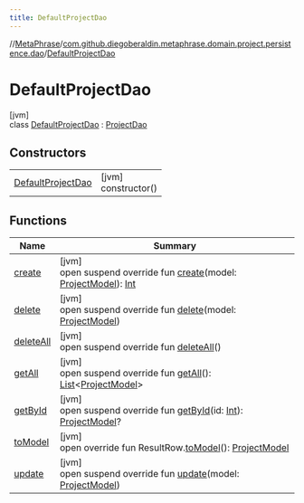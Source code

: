 ```yaml
---
title: DefaultProjectDao
---
```

//[MetaPhrase](../../../index.html)/[com.github.diegoberaldin.metaphrase.domain.project.persistence.dao](../index.html)/[DefaultProjectDao](index.html)



# DefaultProjectDao



[jvm]\
class [DefaultProjectDao](index.html) : [ProjectDao](../-project-dao/index.html)



## Constructors


| | |
|---|---|
| [DefaultProjectDao](-default-project-dao.html) | [jvm]<br>constructor() |


## Functions


| Name | Summary |
|---|---|
| [create](create.html) | [jvm]<br>open suspend override fun [create](create.html)(model: [ProjectModel](../../com.github.diegoberaldin.metaphrase.domain.project.data/-project-model/index.html)): [Int](https://kotlinlang.org/api/latest/jvm/stdlib/kotlin/-int/index.html) |
| [delete](delete.html) | [jvm]<br>open suspend override fun [delete](delete.html)(model: [ProjectModel](../../com.github.diegoberaldin.metaphrase.domain.project.data/-project-model/index.html)) |
| [deleteAll](delete-all.html) | [jvm]<br>open suspend override fun [deleteAll](delete-all.html)() |
| [getAll](get-all.html) | [jvm]<br>open suspend override fun [getAll](get-all.html)(): [List](https://kotlinlang.org/api/latest/jvm/stdlib/kotlin.collections/-list/index.html)&lt;[ProjectModel](../../com.github.diegoberaldin.metaphrase.domain.project.data/-project-model/index.html)&gt; |
| [getById](get-by-id.html) | [jvm]<br>open suspend override fun [getById](get-by-id.html)(id: [Int](https://kotlinlang.org/api/latest/jvm/stdlib/kotlin/-int/index.html)): [ProjectModel](../../com.github.diegoberaldin.metaphrase.domain.project.data/-project-model/index.html)? |
| [toModel](to-model.html) | [jvm]<br>open override fun ResultRow.[toModel](to-model.html)(): [ProjectModel](../../com.github.diegoberaldin.metaphrase.domain.project.data/-project-model/index.html) |
| [update](update.html) | [jvm]<br>open suspend override fun [update](update.html)(model: [ProjectModel](../../com.github.diegoberaldin.metaphrase.domain.project.data/-project-model/index.html)) |

